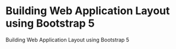 # Building Web Application Layout using Bootstrap 5
Building Web Application Layout using Bootstrap 5
